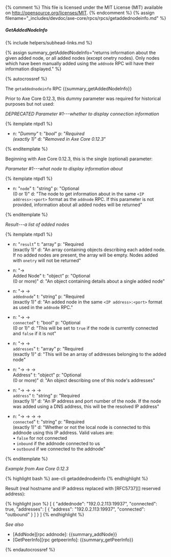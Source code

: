 {% comment %}
This file is licensed under the MIT License (MIT) available on
http://opensource.org/licenses/MIT.
{% endcomment %}
{% assign filename="_includes/devdoc/axe-core/rpcs/rpcs/getaddednodeinfo.md" %}

##### GetAddedNodeInfo
{% include helpers/subhead-links.md %}

<!-- __ -->

{% assign summary_getAddedNodeInfo="returns information about the given added node, or all added nodes (except onetry nodes). Only nodes which have been manually added using the `addnode` RPC will have their information displayed." %}

{% autocrossref %}

The `getaddednodeinfo` RPC {{summary_getAddedNodeInfo}}

Prior to Axe Core 0.12.3, this dummy parameter was required for historical purposes but not used:

*DEPRECATED Parameter #1---whether to display connection information*

{% itemplate ntpd1 %}
- n: "_Dummy_"
  t: "_bool_"
  p: "_Required<br>(exactly 1)_"
  d: "_Removed in Axe Core 0.12.3_"

{% enditemplate %}

Beginning with Axe Core 0.12.3, this is the single (optional) parameter:

*Parameter #1---what node to display information about*

{% itemplate ntpd1 %}
- n: "`node`"
  t: "string"
  p: "Optional<br>(0 or 1)"
  d: "The node to get information about in the same `<IP address>:<port>` format as the `addnode` RPC.  If this parameter is not provided, information about all added nodes will be returned"

{% enditemplate %}

*Result---a list of added nodes*

{% itemplate ntpd1 %}
- n: "`result`"
  t: "array"
  p: "Required<br>(exactly 1)"
  d: "An array containing objects describing each added node.  If no added nodes are present, the array will be empty.  Nodes added with `onetry` will not be returned"

- n: "→<br>Added Node<!--noref-->"
  t: "object"
  p: "Optional<br>(0 or more)"
  d: "An object containing details about a single added node"

- n: "→ →<br>`addednode`"
  t: "string"
  p: "Required<br>(exactly 1)"
  d: "An added node in the same `<IP address>:<port>` format as used in the `addnode` RPC."

- n: "→ →<br>`connected`"
  t: "bool"
  p: "Optional<br>(0 or 1)"
  d: "This will be set to `true` if the node is currently connected and `false` if it is not"

- n: "→ →<br>`addresses`"
  t: "array"
  p: "Required<br>(exactly 1)"
  d: "This will be an array of addresses<!--noref--> belonging to the added node"

- n: "→ → →<br>Address<!--noref-->"
  t: "object"
  p: "Optional<br>(0 or more)"
  d: "An object describing one of this node's addresses<!--noref-->"

- n: "→ → → →<br>`address`"
  t: "string"
  p: "Required<br>(exactly 1)"
  d: "An IP address and port number of the node.  If the node was added using a DNS address, this will be the resolved IP address"

- n: "→ → → →<br>`connected`"
  t: "string"
  p: "Required<br>(exactly 1)"
  d: "Whether or not the local node is connected to this addnode using this IP address.  Valid values are:<br>• `false` for not connected<br>• `inbound` if the addnode connected to us<br>• `outbound` if we connected to the addnode"

{% enditemplate %}

*Example from Axe Core 0.12.3*

{% highlight bash %}
axe-cli getaddednodeinfo
{% endhighlight %}

Result (real hostname and IP address replaced with [RFC5737][] reserved address):

{% highlight json %}
[
  {
    "addednode": "192.0.2.113:19937",
    "connected": true,
    "addresses": [
      {
        "address": "192.0.2.113:19937",
        "connected": "outbound"
      }
    ]
  }
]
{% endhighlight %}

*See also*

* [AddNode][rpc addnode]: {{summary_addNode}}
* [GetPeerInfo][rpc getpeerinfo]: {{summary_getPeerInfo}}

{% endautocrossref %}
